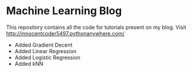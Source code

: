 # Machine Learning Blog

This repository contains all the code for tutorials present on my blog. Visit http://innocentcoder5497.pythonanywhere.com/
- Added Gradient Decent
- Added Linear Regression
- Added Logistic Regression
- Added kNN